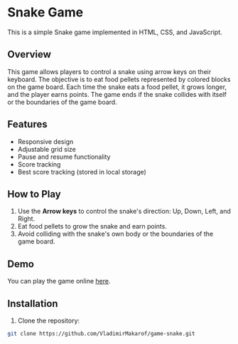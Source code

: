 # Snake Game

This is a simple Snake game implemented in HTML, CSS, and JavaScript.

## Overview

This game allows players to control a snake using arrow keys on their keyboard. The objective is to eat food pellets represented by colored blocks on the game board. Each time the snake eats a food pellet, it grows longer, and the player earns points. The game ends if the snake collides with itself or the boundaries of the game board.

## Features

- Responsive design
- Adjustable grid size
- Pause and resume functionality
- Score tracking
- Best score tracking (stored in local storage)

## How to Play

1. Use the **Arrow keys** to control the snake's direction: Up, Down, Left, and Right.
2. Eat food pellets to grow the snake and earn points.
3. Avoid colliding with the snake's own body or the boundaries of the game board.

## Demo

You can play the game online [here](https://vladimirmakarof.github.io/game-snake/).


## Installation

1. Clone the repository:

```bash
git clone https://github.com/VladimirMakarof/game-snake.git
